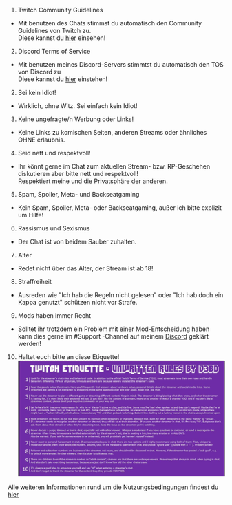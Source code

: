 1. Twitch Community Guidelines
- Mit benutzen des Chats stimmst du automatisch den Community Guidelines von Twitch zu.  
Diese kannst du [hier](https://www.twitch.tv/p/de-de/legal/community-guidelines/) einsehen!

2. Discord Terms of Service
- Mit benutzen meines Discord-Servers stimmtst du automatisch den TOS von Discord zu  
Diese kannst du [hier](https://discordapp.com/terms) einstehen!

2. Sei kein Idiot!
- Wirklich, ohne Witz. Sei einfach kein Idiot!

3. Keine ungefragte/n Werbung oder Links!
- Keine Links zu komischen Seiten, anderen Streams oder ähnliches OHNE erlaubnis.

4. Seid nett und respektvoll!
- Ihr könnt gerne im Chat zum aktuellen Stream- bzw. RP-Geschehen diskutieren aber bitte nett und respektvoll!  
Respektiert meine und die Privatsphäre der anderen.

5. Spam, Spoiler, Meta- und Backseatgaming
- Kein Spam, Spoiler, Meta- oder Backseatgaming, außer ich bitte explizit um Hilfe!

6. Rassismus und Sexismus
- Der Chat ist von beidem Sauber zuhalten.

7. Alter
- Redet nicht über das Alter, der Stream ist ab 18!

8. Straffreiheit
- Ausreden wie "Ich hab die Regeln nicht gelesen" oder "Ich hab doch ein Kappa genutzt" schützen nicht vor Strafe.

9. Mods haben immer Recht
- Solltet ihr trotzdem ein Problem mit einer Mod-Entscheidung haben kann dies gerne im #Support -Channel auf meinem [Discord](https://discord.gg/Vv2ZMqW) geklärt werden!

10. Haltet euch bitte an diese Etiquette!
![Image](assets/images/twitch-etiquette.jpg)


Alle weiteren Informationen rund um die Nutzungsbedingungen findest du [hier](https://help.twitch.tv/s/article/twitch-policies-and-guidelines)